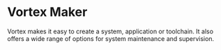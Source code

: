 Vortex Maker
=====
Vortex makes it easy to create a system, application or toolchain. It also offers a wide range of options for system maintenance and supervision. 